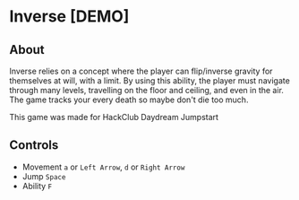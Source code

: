# Inverse [DEMO]
## About
Inverse relies on a concept where the player can flip/inverse gravity for themselves at will, with a limit.
By using this ability, the player must navigate through many levels, travelling on the floor and ceiling, and even in the air.
The game tracks your every death so maybe don't die too much.

This game was made for HackClub Daydream Jumpstart 

## Controls

- Movement ```a``` or ```Left Arrow```, ```d``` or ```Right Arrow```
- Jump ```Space```
- Ability ```F```

